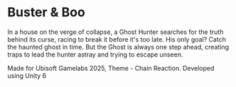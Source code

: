 # Buster & Boo
In a house on the verge of collapse, a Ghost Hunter searches for the truth behind its curse, racing to break it before it's too late. His only goal? 
Catch the haunted ghost in time. But the Ghost is always one step ahead, creating traps to lead the hunter astray and trying to escape unseen.

Made for Ubisoft Gamelabs 2025, Theme - Chain Reaction.
Developed using Unity 6
